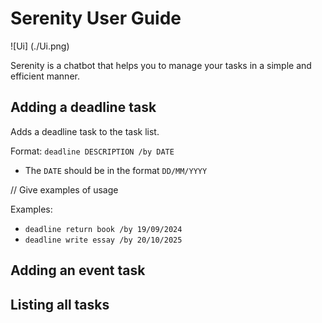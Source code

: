 # Serenity User Guide

![Ui] (./Ui.png)

Serenity is a chatbot that helps you to manage your tasks in a simple and efficient manner.

## Adding a deadline task

Adds a deadline task to the task list. 

Format: `deadline DESCRIPTION /by DATE`

- The `DATE` should be in the format `DD/MM/YYYY` 

// Give examples of usage

Examples: 
- `deadline return book /by 19/09/2024`
- `deadline write essay /by 20/10/2025`

## Adding an event task



## Listing all tasks

